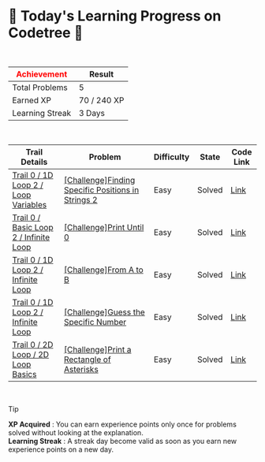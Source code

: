 # 🌲 Today's Learning Progress on Codetree 🌲

<br />

| <span style="color:red;display:block;text-align:center;"> **Achievement**</span> | Result |
|---|---|
|Total Problems| 5 |
| Earned XP | 70 / 240 XP |
| Learning Streak | 3 Days |

<br />

|Trail Details|Problem|Difficulty|State|Code Link|
|---|---|---|---|---|
|[Trail 0 / 1D Loop 2 / Loop Variables](https://www.codetree.ai/trail-info/codetree-101/)|[[Challenge]Finding Specific Positions in Strings 2](https://www.codetree.ai/trails/complete/curated-cards/nl-pre-loop-variables-1/)|Easy|Solved|[Link](https://github.com/adikri/hello-world/blob/main/250423/%EB%AC%B8%EC%9E%90%EC%97%B4%EC%9D%98%20%ED%8A%B9%EC%A0%95%20%EC%9C%84%EC%B9%98%20%EC%B0%BE%EA%B8%B0%202/find-specific-location-in-spring-2.js)|
|[Trail 0 / Basic Loop 2 / Infinite Loop](https://www.codetree.ai/trail-info/codetree-101/)|[[Challenge]Print Until 0](https://www.codetree.ai/trails/complete/curated-cards/nl-pre-infinite-loop-1/)|Easy|Solved|[Link](https://github.com/adikri/hello-world/blob/main/250423/0%20%EB%82%98%EC%98%AC%EB%95%8C%EA%B9%8C%EC%A7%80%20%EC%B6%9C%EB%A0%A5/print-until-zero-is-given.js)|
|[Trail 0 / 1D Loop 2 / Infinite Loop](https://www.codetree.ai/trail-info/codetree-101/)|[[Challenge]From A to B](https://www.codetree.ai/trails/complete/curated-cards/nl-pre-infinite-loop-1/)|Easy|Solved|[Link](https://github.com/adikri/hello-world/blob/main/250423/A%20%EB%B6%80%ED%84%B0%20B%20%EA%B9%8C%EC%A7%80/a-to-b.js)|
|[Trail 0 / 1D Loop 2 / Infinite Loop](https://www.codetree.ai/trail-info/codetree-101/)|[[Challenge]Guess the Specific Number](https://www.codetree.ai/trails/complete/curated-cards/nl-pre-infinite-loop-2/)|Easy|Solved|[Link](https://github.com/adikri/hello-world/blob/main/250423/%ED%8A%B9%EC%A0%95%20%EC%88%98%20%EB%A7%9E%ED%9E%88%EA%B8%B0/catching-specific-number.js)|
|[Trail 0 / 2D Loop / 2D Loop Basics](https://www.codetree.ai/trail-info/codetree-101/)|[[Challenge]Print a Rectangle of Asterisks](https://www.codetree.ai/trails/complete/curated-cards/nl-pre-2d-loop-basics-1/)|Easy|Solved|[Link](https://github.com/adikri/hello-world/blob/main/250423/%EC%A7%81%EC%82%AC%EA%B0%81%ED%98%95%20%EB%B3%84%ED%91%9C%20%EC%B6%9C%EB%A0%A5%ED%95%98%EA%B8%B0/print-stars-in-rectangle.js)|


<br />

> [!TIP]
> **XP Acquired** : You can earn experience points only once for problems solved without looking at the explanation.  
> **Learning Streak** : A streak day become valid as soon as you earn new experience points on a new day.

